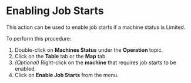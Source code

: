 # Enabling Job Starts

This action can be used to enable job starts if a machine status is Limited.

To perform this procedure:

1. Double-click on **Machines Status** under the **Operation** topic.
2. Click on the **Table** tab or the **Map** tab.
3. *(Optional)* Right-click on the **machine** that requires job starts to be enabled.
4. Click on **Enable Job Starts** from the menu.
